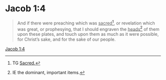 # Jacob 1:4

> And if there were preaching which was <u>sacred</u>[^a], or revelation which was great, or prophesying, that I should engraven the <u>heads</u>[^b] of them upon these plates, and touch upon them as much as it were possible, for Christ’s sake, and for the sake of our people.

[Jacob 1:4](https://www.churchofjesuschrist.org/study/scriptures/bofm/jacob/1?lang=eng&id=p4#p4)


[^a]: TG [Sacred.](https://www.churchofjesuschrist.org/study/scriptures/tg/sacred?lang=eng)
[^b]: IE the dominant, important items.
